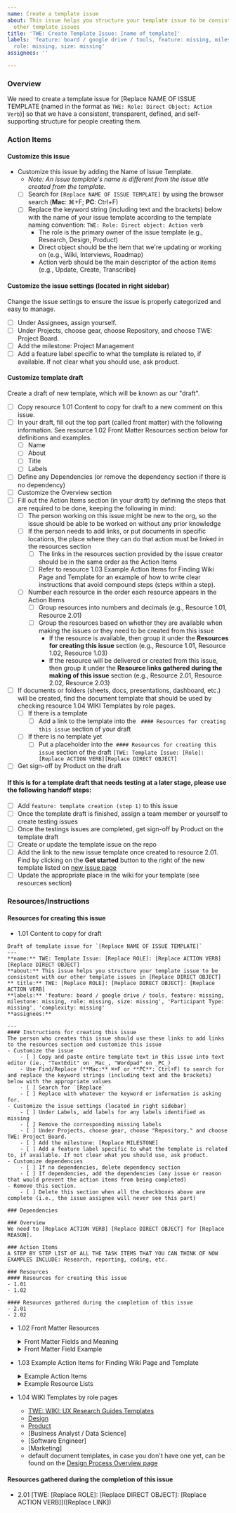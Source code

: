 ```yaml
---
name: Create a template issue
about: This issue helps you structure your template issue to be consistent with our
  other template issues
title: 'TWE: Create Template Issue: [name of template]'
labels: 'feature: board / google drive / tools, feature: missing, milestone: missing,
  role: missing, size: missing'
assignees: ''

---
```


### Overview
We need to create a template issue for [Replace NAME OF ISSUE TEMPLATE (named in the format as `TWE: Role: Direct Object: Action Verb`)] so that we have a consistent, transparent, defined, and self-supporting structure for people creating them.

### Action Items
#### Customize this issue
 - Customize this issue by adding the Name of Issue Template. 
    - _Note: An issue template's name is different from the issue title created from the template._
    - [ ] Search for `[Replace NAME OF ISSUE TEMPLATE]` by using the browser search (**Mac**: ⌘+F; **PC**: Ctrl+F)
    - [ ] Replace the keyword string (including text and the brackets) below with the name of your issue template according to the template naming convention: `TWE: Role: Direct object: Action verb`
        - The role is the primary owner of the issue template (e.g., Research, Design, Product)
        - Direct object should be the item that we're updating or working on (e.g., Wiki, Interviews, Roadmap)
        - Action verb should be the main descriptor of the action items (e.g., Update, Create, Transcribe)

#### Customize the issue settings (located in right sidebar)
Change the issue settings to ensure the issue is properly categorized and easy to manage.
- [ ] Under Assignees, assign yourself.
- [ ] Under Projects, choose gear, choose Repository, and choose TWE: Project Board.
- [ ] Add the milestone: Project Management
- [ ] Add a feature label specific to what the template is related to, if available.  If not clear what you should use, ask product.

#### Customize template draft
Create a draft of new template, which will be known as our "draft".
- [ ] Copy resource 1.01 Content to copy for draft to a new comment on this issue.
- [ ] In your draft, fill out the top part (called front matter) with the following information.  See resource 1.02 Front Matter Resources section below for definitions and examples.
    - [ ] Name
    - [ ] About
    - [ ] Title
    - [ ] Labels
- [ ] Define any Dependencies (or remove the dependency section if there is no dependency)
- [ ] Customize the Overview section
- [ ] Fill out the Action Items section (in your draft) by defining the steps that are required to be done, keeping the following in mind:
   - [ ] The person working on this issue might be new to the org, so the issue should be able to be worked on without any prior knowledge
   - [ ] If the person needs to add links, or put documents in specific locations, the place where they can do that action must be linked in the resources section
      - [ ] The links in the resources section provided by the issue creator should be in the same order as the Action Items 
      - [ ] Refer to resource 1.03 Example Action Items for Finding Wiki Page and Template for an example of how to write clear instructions that avoid compound steps (steps within a step).
   - [ ] Number each resource in the order each resource appears in the Action Items
       - [ ] Group resources into numbers and decimals (e.g., Resource 1.01, Resource 2.01)
       - [ ] Group the resources based on whether they are available when making the issues or they need to be created from this issue
           - If the resource is available, then group it under the **Resources for creating this issue** section (e.g., Resource 1.01, Resource 1.02, Resource 1.03)
           - If the resource will be delivered or created from this issue, then group it under the **Resource links gathered during the making of this issue** section (e.g., Resource 2.01, Resource 2.02, Resource 2.03)
- [ ] If documents or folders (sheets, docs, presentations, dashboard, etc.) will be created, find the document template that should be used by checking resource 1.04 WIKI Templates by role pages.  
  - [ ] If there is a template
     - [ ] Add a link to the template into the ` #### Resources for creating this issue`  section of your draft
  - [ ] If there is no template yet
    - [ ] Put a placeholder into the` #### Resources for creating this issue`  section of the draft `[TWE: Template Issue: [Role]: [Replace ACTION VERB][Replace DIRECT OBJECT]`
- [ ] Get sign-off by Product on the draft

#### If this is for a template draft that needs testing at a later stage, please use the following handoff steps:
- [ ] Add `feature: template creation (step 1)` to this issue
- [ ] Once the template draft is finished, assign a team member or yourself to create testing issues 
- [ ] Once the testings issues are completed, get sign-off by Product on the template draft
- [ ] Create or update the template issue on the repo 
- [ ] Add the link to the new issue template once created to resource 2.01.  Find by clicking on the **Get started** button to the right of the new template listed on [new issue page](https://github.com/hackforla/internship/issues/new/choose)
- [ ] Update the appropriate place in the wiki for your template (see resources section)

### Resources/Instructions

#### Resources for creating this issue
- 1.01 Content to copy for draft
```
Draft of template issue for `[Replace NAME OF ISSUE TEMPLATE]`
---
**name:** TWE: Template Issue: [Replace ROLE]: [Replace ACTION VERB][Replace DIRECT OBJECT]
**about:** This issue helps you structure your template issue to be consistent with our other template issues in [Replace DIRECT OBJECT]
** title:** TWE: [Replace ROLE]: [Replace DIRECT OBJECT]: [Replace ACTION VERB]
**labels:** 'feature: board / google drive / tools, feature: missing, milestone: missing, role: missing, size: missing', 'Participant Type: missing', 'complexity: missing'
**assignees:**

---
#### Instructions for creating this issue
The person who creates this issue should use these links to add links to the resources section and customize this issue
- Customize the issue
    - [ ] Copy and paste entire template text in this issue into text editor (ie., "TextEdit" on _Mac_, "Wordpad" on _PC_)
    - Use Find/Replace (**Mac:** ⌘+F or **PC**: Ctrl+F) to search for and replace the keyword strings (including text and the brackets) below with the appropriate values 
    - [ ] Search for `[Replace`
    - [ ] Replace with whatever the keyword or information is asking for.
- Customize the issue settings (located in right sidebar)
    - [ ] Under Labels, add labels for any labels identified as missing
    - [ ] Remove the corresponding missing labels
    - [ ] Under Projects, choose gear, choose "Repository," and choose TWE: Project Board.
    - [ ] Add the milestone: [Replace MILESTONE]
    - [ ] Add a feature label specific to what the template is related to, if available. If not clear what you should use, ask product.
- Customize dependencies 
    - [ ] If no dependencies, delete dependency section
    - [ ] If dependencies, add the dependencies (any issue or reason that would prevent the action items from being completed)
- Remove this section.
    - [ ] Delete this section when all the checkboxes above are complete (i.e., the issue assignee will never see this part)

### Dependencies

### Overview
We need to [Replace ACTION VERB] [Replace DIRECT OBJECT] for [Replace REASON].

### Action Items
A STEP BY STEP LIST OF ALL THE TASK ITEMS THAT YOU CAN THINK OF NOW EXAMPLES INCLUDE: Research, reporting, coding, etc.

### Resources
#### Resources for creating this issue
- 1.01
- 1.02

#### Resources gathered during the completion of this issue
- 2.01
- 2.02
```

- 1.02 Front Matter Resources
   <details>
   <summary>Front Matter Fields and Meaning</summary>

   - name: (name that appear on the new issue tab)
   - about: (is the description that appears next to the issue template on the new issue tab)
   - title: (the title that appears when the issue is created.  User then customizes this title for their issue)
       - Use the naming convention: TWE: Role: Direct object: Action verb
       - If more than one word should go into the direct object spot, use multiple square brackets with the keyword (see example below)
   - labels: (choose the labels that will be the same each time, and choose missing labels for the ones that depend on content)
   - assignees:  
   </details>
   <details>
   <summary>Front Matter Field Example</summary>

   - name: 'TWE: Template Issue: Research: Create Roadmap'
   - about:  This issue helps you structure your template issue to be consistent with our other template issues in roadmap
   - title: 'TWE: Research: IS[Replace YY]: RP[Replace 000]: [Replace TYPE OF PARTICIPANT] [Replace TYPE OF RESEARCH METHOD]: Roadmap : Create'
   - labels: 'feature: research', 'feature: roadmap', 'milestone: missing', 'role: UI/UX research', 'Participant Type: missing', 'Research 000: missing', 'complexity: missing'
   - 'size: 0.50pt'
   - assignees: ''
   </details>

- 1.03 Example Action Items for Finding Wiki Page and Template
   <details>
   <summary>Example Action Items</summary>

   ```
   ### Action Items
   - Customize wiki page
        - [ ] Go to link 1.01 Internship Wiki, Join the team page
        - [ ] Find wiki page for this issue by looking at role pages.
        - [ ] Copy the link for the wiki page.
        - [ ] Add the link to Resource 2.01
           - [ ] Add the name of the link in square brackets
           - [ ] Add the URL in parenthesis without a space between the square bracket and parenthesis
   - Customize document template.
       - [ ] Go to link 1.02 Design Process Overview
       - [ ] Find document template that should be used in this issue.
       - [ ] Copy the link for the template.
       - [ ] Add the link to Resource 2.02
           - [ ] Add the name of the link in square brackets
           - [ ] Add the URL in parenthesis without a space between the square bracket and parenthesis
   ```

   </details>

   <details>
   <summary>Example Resource Lists</summary>

   ```
   ### Resources for creating this issue
   - 1.01. [Internship Wiki, Join the team page](https://github.com/hackforla/internship/wiki/Joining-the-Team)
   - 1.02. [Design Process Overview](https://github.com/hackforla/internship/wiki/Design-Process-Overview)

   ### Resource links gathered during the making of this issue
   - 2.01. [Wiki page for [Replace TYPE OF ROLE]]
   - 2.02. [TWE: Template: [Replace NAME OF TEMPLATE]]
   ```

   </details>

- 1.04 WIKI Templates by role pages
   - [TWE: WIKI: UX Research Guides Templates](https://github.com/hackforla/internship/wiki/UX-Research-Guides-Templates) 
   - [Design](https://github.com/hackforla/internship/wiki/Design-Process-Overview)
   - [Product](https://github.com/hackforla/internship/wiki/Product)
   - [Business Analyst / Data Science]
   - [Software Engineer]
   - [Marketing]
   - default document templates, in case you don't have one yet, can be found on the [Design Process Overview page](https://github.com/hackforla/internship/wiki/Design-Process-Overview)

#### Resources gathered during the completion of this issue
- 2.01 [TWE: [Replace ROLE]: [Replace DIRECT OBJECT]: [Replace ACTION VERB]]([Replace LINK])
